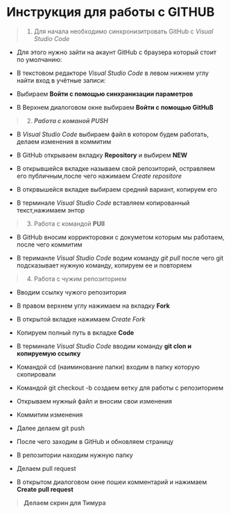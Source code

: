 # Инструкция для работы с GITHUB

>1. Для начала необходимо синхронизитровать GitHub c  _Visual Studio Code_

* Для этого нужно зайти на акаунт GitHub с браузера который стоит по умолчанию:

* В текстовом редакторе  _Visual Studio Code_ в левом нижнем углу найти вход в учётные записи:

* Выбираем **Войти с помощью синхранизации параметров**

* В Верхнем диалоговом окне выбираем __Войти с помощью GitHuB__

>2.  _**Работа с команой PUSH**_

*  В  _Visual Studio Code_ выбираем файл в котором будем работать, делаем изменения в коммитим

* В GitHub открываем вкладку __Repository__ и выбирем __NEW__

* В открывшейся вкладке называем свой репозиторий, остравляем его публичным,после чего нажимаем _Create repositore_

* В открвышейся вкладке выбираем средний вариант, копируем его

* В терминале  _Visual Studio Code_ вставляем копированный текст,нажимаем энтор

>3. Работа с командой __PUII__

* В GitHub вносим коррикторовки с докуметом которым мы работаем, после чего коммитим 

* В териманле  _Visual Studio Code_ водим команду _git pull_ после чего git подсказывает нужную команду, копируем ее и повторяем

>4. Работа с чужим репозиторием 

* Вводим ссылку чужого репозитория

* В правом верхнем углу нажимаем на вкладку **Fork**

* В открытой вкладке нажимаем _Create Fork_

* Копируем полный путь в вкладке **Code**

* В терминале  _Visual Studio Code_ вводим команду **git clon и копируемую ссылку**

* Командой cd (наиминование папки) входим в папку которую скопировали

* Командой git checkout -b создаем ветку для работы с репозиторием

* Открываем нужный файл и вносим свои изменения 

* Коммитим изменения

* Далее делаем git push

* После чего заходим в GitHub и обновляем страницу

* В репозитории находим нужную папку

* Делаем pull request

* В открытом диалоговом окне пошеи комментарий и нажимаем **Create pull request**

> **Делаем скрин для Тимура** 
